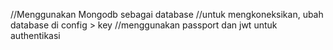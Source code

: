 //Menggunakan Mongodb sebagai database
//untuk mengkoneksikan, ubah database di config > key
//menggunakan passport dan jwt untuk authentikasi
